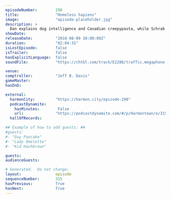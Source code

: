 ```yaml
---
episodeNumber:        298
title:                "Homeless Sapiens"
image:                "episode-placeholder.jpg"
description: >
  Dan explains dog intelligence and Canadian creepypasta, while Schrab and Jeff demonstrate the perfect stage walk-on. Spencer tries MeUndies for the first time, and Dan plays himself. Featuring Dan Harmon, Brandon Johnson, Spencer Crittenden, Jeff Bryan Davis and Rob Schrab.
showDate:             
releaseDate:          "2018-08-09 10:00:00Z"
duration:             "02:04:31"
isLostEpisode:        false
isTrailer:            false
hasExplicitLanguage:  false
soundFile:            "https://chtbl.com/track/E2288/traffic.megaphone.fm/STA2817009246.mp3?updated=1596836932"

venue:                
comptroller:          "Jeff B. Davis"
gameMaster:           
hasDnD:               

external:
  harmonCity:         "https://harmon.city/episode-298"
  podcastDynamite:
    hasMinutes:        False
    url:              "https://podcastdynamite.com/#/p/Harmontown/e/315/298"
  hallOfRecords:      

## Example of how to add guests: ##
#guests:
#- "Guy Pancake"
#- "Lady Omelette"
#- "Kid Hashbrown"

guests:
audienceGuests:

# Generated.  Do not change:
layout:               episode
sequenceNumber:       315
hasPrevious:          True
hasNext:              True
---
```


<!-- The episode description will be rendered here -->
<!-- Add your content below here -->

